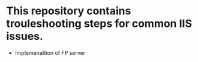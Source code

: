 # This repository contains trouleshooting steps for common IIS issues.

- Implemenattion of FP server
